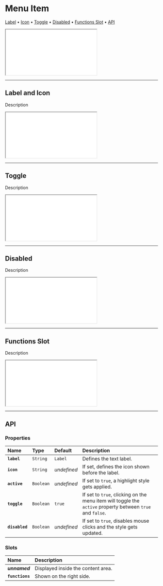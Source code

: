 # Menu Item

[Label](components/menu-item#label-and-icon) • [Icon](components/menu-item#icon) • [Toggle](components/menu-item#toggle) • [Disabled](components/menu-item#disabled) • [Functions Slot](components/menu-item#functions-slot) • [API](components/menu-item#api)

<iframe src="./assets/docs/components/menu-item/main.html"></iframe>

---

## Label and Icon

Description

<iframe src="./assets/docs/components/menu-item/label-and-icon.html"></iframe>

---

## Toggle

Description

<iframe src="./assets/docs/components/menu-item/toggle.html"></iframe>

---

## Disabled

Description

<iframe src="./assets/docs/components/menu-item/disabled.html"></iframe>


---

## Functions Slot

Description

<iframe src="./assets/docs/components/menu-item/functions-slot.html"></iframe>

---

## API

### Properties

| Name | Type | Default | Description |
| :-- | :-- | :-- | :-- |
| **`label`** | `String` | `Label` | Defines the text label. |
| **`icon`** | `String` | _undefined_ | If set, defines the icon shown before the label. |
| **`active`** | `Boolean` | _undefined_ | If set to `true`, a highlight style gets applied. |
| **`toggle`** | `Boolean` | `true` | If set to `true`, clicking on the menu item will toggle the `active` property between `true` and `false`. |
| **`disabled`** | `Boolean` | _undefined_ | If set to `true`, disables mouse clicks and the style gets updated. |

### Slots

| Name | Description |
| :-- | :-- |
| **_unnamed_** | Displayed inside the content area. |
| **`functions`** | Shown on the right side. |